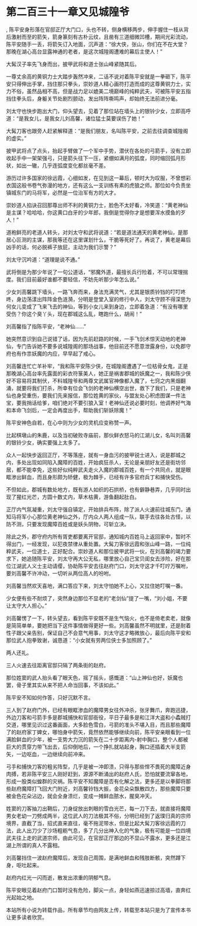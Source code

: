 # 第二百三十一章又见城隍爷
,  陈平安身形落在官邸正厅大门口，头也不转，侧身横移两步，伸手握住一枝从背后激射而至的箭矢，箭身篆刻有古朴云纹，且凿有三道细微凹槽，期间光彩流动，陈平安随手一丢，将箭矢订入地面，沉声道：“徐大侠，张山，你们在不在大堂？那晚在湖心高台显露神通的老者，是这次城隍阁遭难的幕后主使人！”
   大髯汉子率先飞身而出，披甲武将和道士张山峰紧随其后。
   一尊丈余高的黄铜力士大踏步轰然冲来，二话不说对着陈平安就是一拳砸下，陈平安只得伸出手掌，挡住那只拳头，崇妙道人精心画符打造而成的这尊黄铜力士，实力不俗，虽然品相不高，但是战力足以媲美二境巅峰的纯粹武夫，可被陈平安五指挡住拳头后，身躯关节处剧烈颤动，发出阵阵嘶鸣声，却始终无法前进分毫。
   刘太守也快步跑出大门，仰头望去，见着了那位站在墙头上的银铃少女，立即高呼道：“是我女儿，是我女儿刘高馨，诸位猛士莫要误伤了她！”
   大髯刀客也跟旁人赶紧解释道：“是我们朋友，名叫陈平安，之前去往调查城隍阁的虚实。”
   披甲武将点了点头，抬起手臂做了一个军中手势，潜伏在各处的弓箭手，没有立即收起手中一架架强弓，只是箭头往下一压，紧绷如满月的弧度，同时缩回弧月形状，如出一辙，几乎连弧度变化都丝毫不差。
   游历过许多国家的徐远霞，心细如发，在见到这一幕后，顿时大为叹服，不曾想彩衣国这般书卷气弥漫的地方，还有这么一支训练有素的虎狼之师。那位如今负责坐镇城东门的马将军，必然是一位治军有方的大才。
   崇妙道人掐诀召回那尊出师不利的黄铜力士，脸色不太好看，冷笑道：“黄老神仙是主谋？哈哈哈，你这黄口白牙的少年郎，我倒是觉得你才是想要浑水摸鱼的歹人！”
   道袍鲜亮的老道人转头，对刘太守和武将说道：“若是道法通天的黄老神仙，是那居心叵测的主谋，那我等还在这里谋划什么，干脆等死好了。再说了，黄老是幕后凶手的话，何必脱裤子放屁，主动为我们示警？”
   刘太守沉吟道：“道理是说不通。”
   武将倒是为那少年说了一句公道话，“邪魔外道，最擅长兵行险着，不可以常理揣度。我们目前最好谁都不要轻信，不妨先听那少年怎么说。”
   少女刘高馨跳下墙头，一路飞奔而来，身法充满灵气，尤其是银质铃铛的叮叮咚咚，身边荡漾出阵阵金色涟漪，分明是登堂入室的修行中人，刘太守顾不得深思为何女儿变成了飞来飞去的神仙，等到小女儿来到身边，立即着急道：“有没有哪里受伤？你这个臭丫头，现在郡城这么乱，瞎跑什么，胡闹！”
   刘高馨指了指陈平安，“老神仙……”
   她突然意识到自己说错了话，因为先前赶路的时候，一手飞剑术惊天动地的老神仙，专门告诉她不要多说城隍阁的那场战事，他目前还不愿意泄露身份，以免郡守府也有作祟妖魔的内应，早早起了戒心。
   刘高馨连忙亡羊补牢，“我和陈平安陈少侠，在城隍阁遭遇了一位枯骨女鬼，正是那晚湖心高台率先露面的彩衣符箓美人，她正是祸害郡城的妖魔之一，我和陈少侠好不容易将其制伏，不料城隍爷和两尊文武属官神像都入魔了，七窍之内黑烟翻涌，就要将我们打杀，所幸有位会飞剑的老神仙横空出世，救下了我们，只是老神仙也身受重伤，要我们先来报信，那位姓黄的家伙，与盟友处心积虑图谋一件法宝，要我捎话给爹，咱们绝对不要引狼入室！老神仙还说必要时刻，他调养好气海和本命飞剑后，一定会再度出手，帮助我们斩妖除魔！”
   陈平安神色自若，在心中则为少女的灵机应变称赞一声。
   比起棋墩山的朱鹿，以及当初破败寺庙前，那伙鲜衣怒马的江湖儿女，名叫刘高馨的银铃少女，确实要强上太多了。
   众人一起快步返回正厅，不等落座，就有一身血污的披甲锐士进入，说是郡城之内，多处出现如同陷入魔障的百姓，开始疯狂杀人，无论是亲朋好友还是街坊邻居，都不能幸免，这些好似纯粹武夫走火入魔的郡城百姓，有一个共同点，就是眼眶渗出鲜血，而且身形颇为矫健，极为棘手，已经有许多官府兵丁和捕快受伤。
   不但如此，郡城有数处地方，既有游人如织的石拱桥，也有僻静巷弄，几乎同时出现了猩红光芒，方圆十数丈内，草木枯黄，游鱼翻起肚白。
   正厅内气氛凝重，刘太守强自镇定，开始排兵布阵，除了派人火速前往城东门，通知马将军小心那位黄老神仙之外，厅内众人两人组成一队，联手去往各处古怪，以防不测，只要发现魔障百姓或是妖头阴物，可斩立决。
   除此之外，郡守府内所有胥吏都要离开官邸，通知城内百姓马上返回家中，暂时不得出门，一经发现，以犯夜禁律从重处置。大髯刀客徐远霞和张山峰一路，一位纯粹武夫，一位道士，正好配合。崇妙道人和那位披甲武将一伙，在刘高馨的竭力要求下，她追随陈平安，刘太守再大公无私，哪里放心自己宝贝闺女去涉险，好在那位江湖武人义士主动请缨，协助陈平安去往赵府门口，刘太守这才千叮咛万嘱咐，要刘高馨不许冲动，一切听从两位高人的吩咐。
   刘高馨当然欢天喜地，满口答应下来，刘太守怕她不上心，又拉住她叮嘱一番。
   少女便有些不耐烦了，突然身边那位不显老的“老剑仙”提了一嘴，“刘小姐，不要让太守大人担心。”
   刘高馨愣了一下，转头望去，看到陈平安既不是生气恼火，也不是倚老卖老，就像是简简单单，要她把当下这件事情做得更好一些。刘高馨虽然不明就里，还是耐着性子跟父亲告别，保证自己不会意气用事，刘太守这才略微放心，最后向陈平安和那位武人抱拳致谢，诚恳道：“小女就有劳两位侠士多加照顾了。”
   两人还礼。
   三人火速去往距离官邸只隔了两条街的赵府。
   那位姓窦的武人抬头看了眼天色，摇了摇头，感慨道：“山上神仙也好，妖魔也罢，骨子里其实从来不把人命当回事，不该如此。”
   陈平安不知如何作答，只好沉默不言。
   三人到了赵府门外，已经有眼眶渗血的魔障男女往外冲杀，张牙舞爪，奔跑迅捷，外边刀客和弓箭手多是郡城捕快和官邸衙役，平日子最多是和江洋大盗和小蟊贼打交道，哪里见识过这番画面，大多脸色雪白，弓箭的准头不堪入目，而且那些魔障了的赵府家丁婢女，哪怕身中箭矢，竟然依然能够继续向前，陈平安亲眼看到一位满脸鲜血的少年，被一支势大力沉的箭矢在二十步距离内-射中胸口，整个人都被巨大的贯穿力带飞出去，后仰倒地后，一个挣扎就站起身，胸口还插着大半支箭矢，一边呕血，一边继续向前冲来。
   弓手和捕快刀客的粗劣阵型，几乎是被一冲即溃，只得与那些悍不畏死的魔障近身肉搏，若非陈平安三人刚好赶到，源源不断涌出的赵府人氏，恐怕就要流窜各地，形成一股类似蝗群的灾祸。陈平安不知魔障是否有化解之法，更多还是以拳脚将那些赵府魔障打飞回大门附近，刘高馨铃铛大振，金花朵朵飘散四方，那些魔障只要被金色花朵沾边，就会全身溃烂，变成一摊鲜血脓水，腥臭冲天。
   姓窦的刀客抽刀出鞘后，刀身绽放出刺眼的雪白光芒，每一刀下去，就直接将魔障男女老幼一刀劈成两半，这位武人的刀法极其不俗，分明已经到了返璞归真的宗师境界，直截了当，招式直来直往，毫不拖泥带水，但是比起大髯刀客徐远霞的刀法，此人出刀少了沙场粗粝气息，多了几分出神入化的气象，极有可能是一位四境武夫往上走的武道宗师，由此可见，在官邸正厅那边的不显山不露水，更多还是江湖上所谓的真人不露相。
   刘高馨挡住一波赵府魔障后，发现自己周围，是满地鲜血和残肢断骸，突然蹲下身，呕吐起来。
   赵府内红光一闪而逝，散发出浓重的阴郁气息。
   陈平安眼见着赵府门口暂时没有危险，脚尖一点，身轻如燕迅速掠过高墙，直奔红光起始之地。
  本站所有小说为转载作品，所有章节均由网友上传，转载至本站只是为了宣传本书让更多读者欣赏。